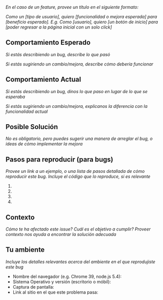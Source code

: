 *En el caso de un feature, provee un título en el siguiente formato:*

*Como un [tipo de usuario], quiero [funcionalidad o mejora esperada] para [beneficio esperado].
E.g. Como [usuario], quiero [un botón de inicio] para [poder regresar a la página inicial con un solo click]*

## Comportamiento Esperado

*Si estás describiendo un bug, describe lo que pasó*

*Si estás sugiriendo un cambio/mejora, describe cómo debería funcionar*

## Comportamiento Actual

*Si estás describiendo un bug, dinos lo que paso en lugar de lo que se esperaba*

*Si estás sugiriendo un cambio/mejora, explicanos la diferencia con la funcionalidad actual*

## Posible Solución

*No es obligatorio, pero puedes sugerir una manera de arreglar el bug,
o ideas de cómo implementar la mejora*

## Pasos para reproducir (para bugs)

*Provee un link a un ejemplo, o una lista de pasos detallada de
cómo reproducir este bug. Incluye el código que lo reproduce, si es relevante*

1. 
2. 
3. 
4. 

## Contexto

*Cómo te ha afectado este issue? Cuál es el objetivo a cumplir?
Proveer contexto nos ayuda a encontrar la solución adecuada*

## Tu ambiente

*Incluye los detalles relevantes acerca del ambiente en el que reprodujiste este bug*

* Nombre del navegador (e.g. Chrome 39, node.js 5.4):
* Sistema Operativo y versión (escritorio o móbil):
* Captura de pantalla:
* Link al sitio en el que este problema pasa:
